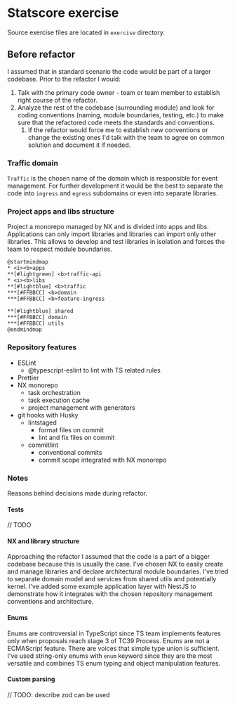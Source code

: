 # Statscore exercise
Source exercise files are located in `exercise` directory.

## Before refactor
I assumed that in standard scenario the code would be part of a larger codebase. Prior to the refactor I would:
1. Talk with the primary code owner - team or team member to establish right course of the refactor.
2. Analyze the rest of the codebase (surrounding module) and look for coding conventions (naming, module boundaries, testing, etc.) to make sure that the refactored code meets the standards and conventions.
   1. If the refactor would force me to establish new conventions or change the existing ones I'd talk with the team to agree on common solution and document it if needed.

### Traffic domain
`Traffic` is the chosen name of the domain which is responsible for event management. For further development it would be the best to separate the code into `ingress` and `egress` subdomains or even into separate libraries.

### Project apps and libs structure
Project a monorepo managed by NX and is divided into apps and libs. Applications can only import libraries and libraries can import only other libraries. This allows to develop and test libraries in isolation and forces the team to respect module boundaries.

```plantuml
@startmindmap
* <i><b>apps
**[#lightgreen] <b>traffic-api
* <i><b>libs
**[#lightblue] <b>traffic
***[#FFBBCC] <b>domain
***[#FFBBCC] <b>feature-ingress

**[#lightblue] shared
***[#FFBBCC] domain
***[#FFBBCC] utils
@endmindmap
```

### Repository features
* ESLint
  * @typescript-eslint to lint with TS related rules
* Prettier
* NX monorepo
  * task orchestration
  * task execution cache
  * project management with generators
* git hooks with Husky
  * lintstaged
    * format files on commit
    * lint and fix files on commit
  * commitlint
    * conventional commits
    * commit scope integrated with NX monorepo

### Notes
Reasons behind decisions made during refactor.

#### Tests
// TODO

#### NX and library structure
Approaching the refactor I assumed that the code is a part of a bigger codebase
because this is usually the case. 
I've chosen NX to easily create and manage libraries and declare architectural module boundaries.
I've tried to separate domain model and services from shared utils and potentially kernel.
I've added some example application layer with NestJS to demonstrate how it integrates with the chosen repository management conventions and architecture.

#### Enums
Enums are controversial in TypeScript since TS team implements features
only when proposals reach stage 3 of TC39 Process. Enums are not a ECMAScript feature.
There are voices that simple type union is sufficient. I've used string-only enums with `enum` keyword
since they are the most versatile and combines TS enum typing and object manipulation features. 

#### Custom parsing

// TODO: describe zod can be used
